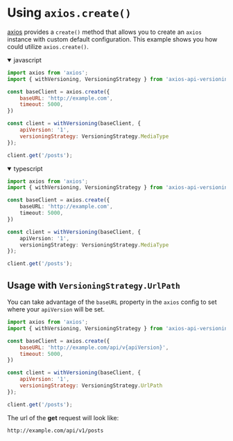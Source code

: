 # Using `axios.create()`

[axios](https://github.com/axios/axios#creating-an-instance) provides a `create()` method that allows you to create an `axios`
instance with custom default configuration. This example shows you how could utilize `axios.create()`.

<details open>
<summary>javascript</summary>

```javascript
import axios from 'axios';
import { withVersioning, VersioningStrategy } from 'axios-api-versioning';

const baseClient = axios.create({
    baseURL: 'http://example.com',
    timeout: 5000,
})

const client = withVersioning(baseClient, {
    apiVersion: '1',
    versioningStrategy: VersioningStrategy.MediaType
});

client.get('/posts');
```
</details>

<details open>
<summary>typescript</summary>

```typescript
import axios from 'axios';
import { withVersioning, VersioningStrategy } from 'axios-api-versioning';

const baseClient = axios.create({
    baseURL: 'http://example.com',
    timeout: 5000,
})

const client = withVersioning(baseClient, {
    apiVersion: '1',
    versioningStrategy: VersioningStrategy.MediaType
});

client.get('/posts');
```
</details>

## Usage with `VersioningStrategy.UrlPath`

You can take advantage of the `baseURL` property in the `axios` config to set where your `apiVersion` will be set.

```javascript
import axios from 'axios';
import { withVersioning, VersioningStrategy } from 'axios-api-versioning';

const baseClient = axios.create({
    baseURL: 'http://example.com/api/v{apiVersion}',
    timeout: 5000,
})

const client = withVersioning(baseClient, {
    apiVersion: '1',
    versioningStrategy: VersioningStrategy.UrlPath
});

client.get('/posts');
```

The url of the **get** request will look like:

```http
http://example.com/api/v1/posts
```